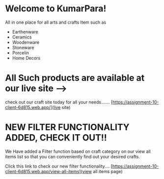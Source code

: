 # Welcome to KumarPara!

All in one place for all arts and crafts Item such as

* Earthenware
* Ceramics
* Woodenware
* Stoneware
* Porcelin
* Home Decors
# All Such products are available at our live site  --> 
check out our craft site today for all your needs.......
[https://assignment-10-client-6d815.web.app/](live site)

# NEW FILTER FUNCTIONALITY ADDED, CHECK IT OUT!!

We Have added a Filter function based on craft category on our view all items list so that you can conveniently find out your desired crafts. 

Click this link to check our new filter functionality.... 
[https://assignment-10-client-6d815.web.app/view-all-items](view all items page)